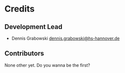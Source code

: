 # Credits

## Development Lead

* Dennis Grabowski <dennis.grabowski@hs-hannover.de>

## Contributors

None other yet.
Do you wanna be the first?
